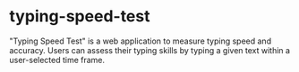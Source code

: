 # typing-speed-test
"Typing Speed Test" is a web application to measure typing speed and accuracy. Users can assess their typing skills by typing a given text within a user-selected time frame. 
